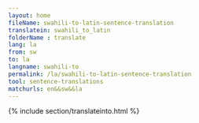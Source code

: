 ```yaml
---
layout: home
fileName: swahili-to-latin-sentence-translation
translatein: swahili_to_latin
folderName : translate
lang: la
from: sw
to: la
langname: swahili-to
permalink: /la/swahili-to-latin-sentence-translation
tool: sentence-translations
matchurls: en&&sw&&la
---
```

{% include section/translateinto.html %}
